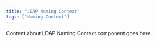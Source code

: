 ```yaml
---
title: "LDAP Naming Context"
tags: ["Naming Context"]
---
```


Content about LDAP Naming Context component goes here.
